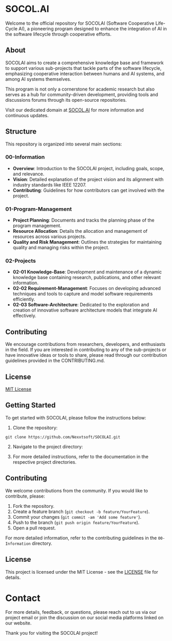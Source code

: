 # SOCOL.AI

Welcome to the official repository for SOCOLAI (Software Cooperative Life-Cycle AI), 
a pioneering program designed to enhance the integration of AI in the software lifecycle 
through cooperative efforts.

## About

SOCOLAI aims to create a comprehensive knowledge base and framework to support various 
sub-projects that tackle parts of the software lifecycle, emphasizing cooperative interaction 
between humans and AI systems, and among AI systems themselves.

This program is not only a cornerstone for academic research but also serves as a hub 
for community-driven development, providing tools and discussions forums through its open-source repositories.

Visit our dedicated domain at [SOCOL.AI](www.socol.ai) for more information and continuous updates.


## Structure

This repository is organized into several main sections:

### 00-Information

- **Overview**: Introduction to the SOCOLAI project, including goals, scope, and relevance.
- **Vision**: Detailed explanation of the project vision and its alignment with industry standards like IEEE 12207.
- **Contributing**: Guidelines for how contributors can get involved with the project.

### 01-Program-Management

- **Project Planning**: Documents and tracks the planning phase of the program management.
- **Resource Allocation**: Details the allocation and management of resources across various projects.
- **Quality and Risk Management**: Outlines the strategies for maintaining quality and managing risks within the project.

### 02-Projects

- **02-01 Knowledge-Base**: Development and maintenance of a dynamic knowledge base containing research, publications, and other relevant information.
- **02-02 Requirement-Management**: Focuses on developing advanced techniques and tools to capture and model software requirements efficiently.
- **02-03 Software-Architecture**: Dedicated to the exploration and creation of innovative software architecture models that integrate AI effectively.

## Contributing

We encourage contributions from researchers, developers, and enthusiasts in the field. If you are interested in contributing to any of the sub-projects or have innovative ideas or tools to share, please read through our contribution guidelines provided in the CONTRIBUTING.md.

## License

[MIT License](LICENSE)

## Getting Started

To get started with SOCOLAI, please follow the instructions below:

1. Clone the repository:

`git clone https://github.com/Nexxtsoft/SOCOLAI.git`

2. Navigate to the project directory:

3. For more detailed instructions, refer to the documentation in the respective project directories.

## Contributing

We welcome contributions from the community. If you would like to contribute, please:

1. Fork the repository.
2. Create a feature branch (`git checkout -b feature/YourFeature`).
3. Commit your changes (`git commit -am 'Add some feature'`).
4. Push to the branch (`git push origin feature/YourFeature`).
5. Open a pull request.

For more detailed information, refer to the contributing guidelines in the `00-Information` directory.

## License

This project is licensed under the MIT License - see the [LICENSE](LICENSE) file for details.


# Contact

For more details, feedback, or questions, please reach out to us via our project email or join the discussion on our social media platforms
linked on our website.

Thank you for visiting the SOCOLAI project!
